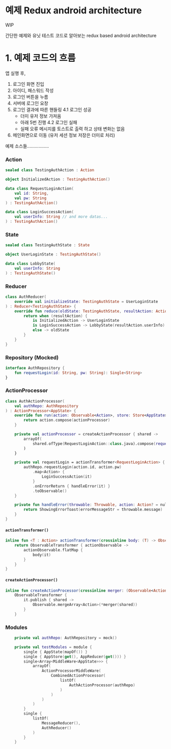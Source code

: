 # 예제 Redux android architecture

WIP

간단한 예제와 유닛 테스트 코드로 알아보는 redux based android architecture 


# 1. 예제 코드의 흐름

앱 실행 후,
1. 로그인 화면 진입
2. 아이디, 패스워드 작성 
3. 로그인 버튼을 누름
3. 서버에 로그인 요창 
4. 로그인 결과에 따른 핸들링
  4.1 로그인 성공 
    - 더미 유저 정보 가져옴
    - 아래 5번 진행
  4.2 로그인 실패 
    - 실패 오류 메시지를 토스트로 출력 하고 상태 변화는 없음 
5. 메인화면으로 이동 (유저 세션 정보 저장은 더미로 처리)


예제 소스들................. 

### Action

```kotlin
sealed class TestingAuthAction : Action

object InitializedAction : TestingAuthAction()

data class RequestLoginAction(
    val id: String,
    val pw: String
) : TestingAuthAction()

data class LoginSuccessAction(
    val userInfo: String // and more datas...
) : TestingAuthAction()
```

### State

```kotlin
sealed class TestingAuthState : State

object UserLoginState : TestingAuthState()

data class LobbyState(
    val userInfo: String
) : TestingAuthState()
```

### Reducer 

```kotlin
class AuthReducer(
    override val initializeState: TestingAuthState = UserLoginState
) : Reducer<TestingAuthState> {
    override fun reduce(oldState: TestingAuthState, resultAction: Action): TestingAuthState {
        return when (resultAction) {
            is InitializedAction -> UserLoginState
            is LoginSuccessAction -> LobbyState(resultAction.userInfo)
            else -> oldState
        }
    }
}
```

### Repository (Mocked)

```kotlin
interface AuthRepository {
    fun requestLogin(id: String, pw: String): Single<String>
}
```

### ActionProcessor 

```kotlin 
class AuthActionProcessor(
    val authRepo: AuthRepository
) : ActionProcessor<AppState> {
    override fun run(action: Observable<Action>, store: Store<AppState>): Observable<out Action> {
        return action.compose(actionProcessor)
    }

    private val actionProcessor = createActionProcessor { shared ->
        arrayOf(
            shared.ofType(RequestLoginAction::class.java).compose(requestLogin)
        )
    }

    private val requestLogin = actionTransformer<RequestLoginAction> { action ->
        authRepo.requestLogin(action.id, action.pw)
            .map<Action> {
                LoginSuccessAction(it)
            }
            .onErrorReturn { handleError(it) }
            .toObservable()
    }

    private fun handleError(throwable: Throwable, action: Action? = null): MessageAction {
        return ShowingErrorToast(errorMessageStr = throwable.message)
    }
}
```
#### `actionTransformer()`

```kotlin
inline fun <T : Action> actionTransformer(crossinline body: (T) -> Observable<Action>): ObservableTransformer<T, Action> {
    return ObservableTransformer { actionObservable ->
        actionObservable.flatMap {
            body(it)
        }
    }
}
```

#### `createActionProcessor()`

```kotlin
inline fun createActionProcessor(crossinline merger: (Observable<Action>) -> Array<Observable<Action>>): ObservableTransformer<Action, Action> =
    ObservableTransformer {
        it.publish { shared ->
            Observable.mergeArray<Action>(*merger(shared))
        }
    }
```

### Modules

```kotlin
    private val authRepo: AuthRepository = mock()

    private val testModules = module {
        single { AppState(mapOf()) }
        single { AppStore(get(), AppReducer(get())) }
        single<Array<MiddleWare<AppState>>> {
            arrayOf(
                ActionProcessorMiddleWare(
                    CombinedActionProcessor(
                        listOf(
                            AuthActionProcessor(authRepo)
                        )
                    )
                )
            )
        }
        single {
            listOf(
                MessageReducer(),
                AuthReducer()
            )
        }
    }
```

